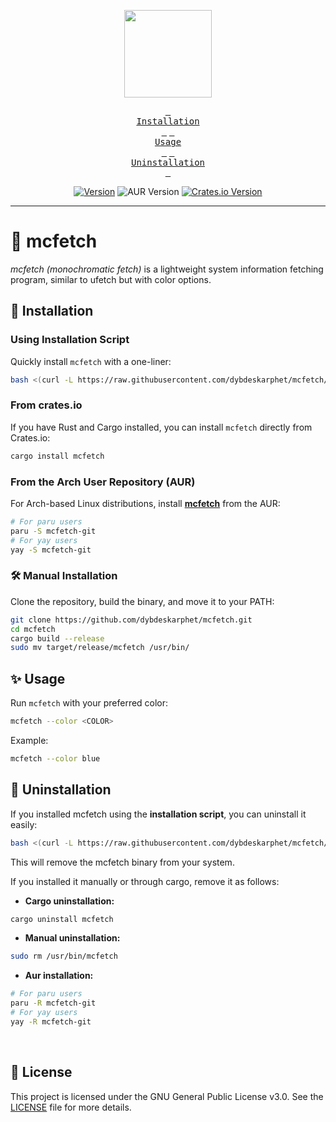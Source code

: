 <p align="center">
<img height="140" src="img/preview.png"/>

<div align="center">

<a href="#-installation"><kbd> <br>Installation<br> </kbd></a> <a href="#-usage"><kbd> <br>Usage<br> </kbd></a> <a href="#-uninstallation"><kbd> <br>Uninstallation<br> </kbd></a>

[![Version](https://img.shields.io/github/v/release/dybdeskarphet/mcfetch?color=c6d0f5&label=Latest%20Release&style=for-the-badge&labelColor=a6d189)](https://github.com/dybdeskarphet/mcfetch/releases/latest) ![AUR Version](https://img.shields.io/aur/version/mcfetch-git?style=for-the-badge&color=c6d0f5&logo=arch-linux&label=%5BAUR%5D%20mcfetch-git&logocolor=85e185&labelColor=a6d189) [![Crates.io Version](https://img.shields.io/crates/v/mcfetch?style=for-the-badge&color=c6d0f5&labelColor=a6d189&logo=rust&logoColor=e64553)](https://crates.io/crates/mcfetch)

</div>

---

# 🌈 mcfetch

_mcfetch (monochromatic fetch)_ is a lightweight system information fetching program, similar to ufetch but with color options.

## 🔧 Installation

### Using Installation Script

Quickly install `mcfetch` with a one-liner:

```bash
bash <(curl -L https://raw.githubusercontent.com/dybdeskarphet/mcfetch/main/install.sh)
```

### From crates.io

If you have Rust and Cargo installed, you can install `mcfetch` directly from Crates.io:

```bash
cargo install mcfetch
```

### From the Arch User Repository (AUR)

For Arch-based Linux distributions, install [**mcfetch**](https://aur.archlinux.org/packages/mcfetch-git) from the AUR:

```bash
# For paru users
paru -S mcfetch-git
# For yay users
yay -S mcfetch-git
```

### 🛠️ Manual Installation

Clone the repository, build the binary, and move it to your PATH:

```bash
git clone https://github.com/dybdeskarphet/mcfetch.git
cd mcfetch
cargo build --release
sudo mv target/release/mcfetch /usr/bin/
```

## ✨ Usage

Run `mcfetch` with your preferred color:

```bash
mcfetch --color <COLOR>
```

Example:

```bash
mcfetch --color blue
```

## 🚮 Uninstallation

If you installed mcfetch using the **installation script**, you can uninstall it easily:

```bash
bash <(curl -L https://raw.githubusercontent.com/dybdeskarphet/mcfetch/main/install.sh) --uninstall
```

This will remove the mcfetch binary from your system.

If you installed it manually or through cargo, remove it as follows:

- **Cargo uninstallation:**

```bash
cargo uninstall mcfetch
```

- **Manual uninstallation:**

```bash
sudo rm /usr/bin/mcfetch
```

- **Aur installation:**

```bash
# For paru users
paru -R mcfetch-git
# For yay users
yay -R mcfetch-git
```

<br>

## 📜 License

This project is licensed under the GNU General Public License v3.0.
See the [LICENSE](https://github.com/dybdeskarphet/mcfetch/blob/main/LICENSE) file for more details.

